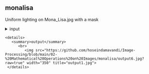 
## monalisa
Uniform lighting on Mona_Lisa.jpg with a mask
    <details>
       <summary>input</summary>
         <br>
           <img src="https://github.com/hoseindamavandi/Image-Processing/blob/main/02-%20Mathematical%20Operations%20on%20Images/monalisa/Mona_Lisa.jpg?raw=true" width="350" title="input">
    </details>

    <details>
       <summary>output</summary>
          <br>
             <img src="https://github.com/hoseindamavandi/Image-Processing/blob/main/02-%20Mathematical%20Operations%20on%20Images/monalisa/output6.jpg?raw=true" width="350" title="output1.jpg">
     </details>
